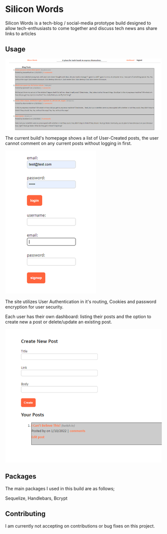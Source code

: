 # Silicon Words

Silicon Words is a tech-blog / social-media prototype build designed to allow
tech-enthusiasts to come together and discuss tech news ans share links to articles

## Usage

![homepage](/assets/silicon_screen.PNG)

The current build's homepage shows a list of User-Created posts, the user cannot comment
on any current posts without logging in first.

![login](/assets/silicon_screen3.PNG)

The site utilizes User Authentication in it's routing, Cookies and password encryption
for user security.

Each user has their own dashboard: listing their posts and the option to create new a post or
delete/update an existing post.

![dashboard](/assets/silicon_screen2.PNG)

## Packages

The main packages I used in this build are as follows;

Sequelize,
Handlebars,
Bcrypt

## Contributing

I am currently not accepting on contributions or bug fixes on this project.